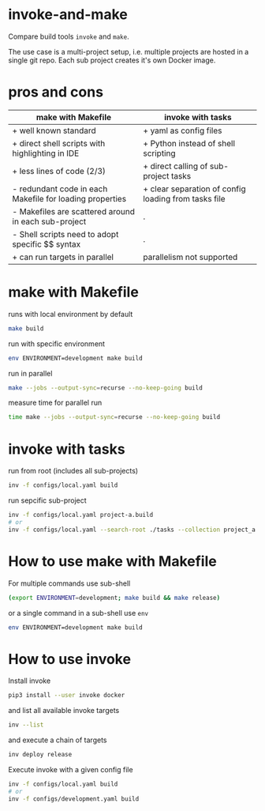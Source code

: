 # invoke-and-make

Compare build tools `invoke` and `make`.

The use case is a multi-project setup, i.e. multiple projects are hosted in a single git repo. Each sub project creates it's own Docker image.

# pros and cons

make with Makefile | invoke with tasks
| --- | --- |
| + well known standard | + yaml as config files |
| + direct shell scripts with highlighting in IDE | + Python instead of shell scripting |
| + less lines of code (2/3) | + direct calling of sub-project tasks |
| - redundant code in each Makefile for loading properties | + clear separation of config loading from tasks file |
| - Makefiles are scattered around in each sub-project | . |
| - Shell scripts need to adopt specific $$ syntax | . |
| + can run targets in parallel | parallelism not supported |

# make with Makefile

runs with local environment by default
```bash
make build
```
run with specific environment
```bash
env ENVIRONMENT=development make build
```
run in parallel
```bash
make --jobs --output-sync=recurse --no-keep-going build
```
measure time for parallel run
```bash
time make --jobs --output-sync=recurse --no-keep-going build
```
# invoke with tasks

run from root (includes all sub-projects)
```bash
inv -f configs/local.yaml build
```
run sepcific sub-project
```bash
inv -f configs/local.yaml project-a.build
# or
inv -f configs/local.yaml --search-root ./tasks --collection project_a build
```

# How to use make with Makefile
For multiple commands use sub-shell
```bash
(export ENVIRONMENT=development; make build && make release)
```
or a single command in a sub-shell use `env`
```bash
env ENVIRONMENT=development make build
```

# How to use invoke
Install invoke
```bash
pip3 install --user invoke docker
```
and list all available invoke targets
```bash
inv --list
```
and execute a chain of targets
```bash
inv deploy release
```

Execute invoke with a given config file
```bash
inv -f configs/local.yaml build
# or
inv -f configs/development.yaml build
```